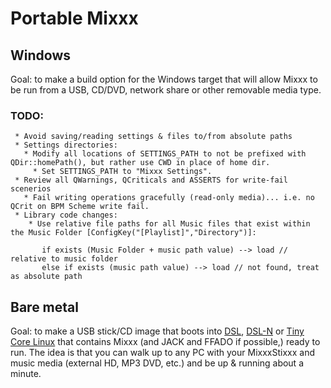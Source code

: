 # Portable Mixxx

## Windows

Goal: to make a build option for the Windows target that will allow
Mixxx to be run from a USB, CD/DVD, network share or other removable
media type.

### TODO:

``` 
 * Avoid saving/reading settings & files to/from absolute paths
 * Settings directories:
   * Modify all locations of SETTINGS_PATH to not be prefixed with QDir::homePath(), but rather use CWD in place of home dir.   
     * Set SETTINGS_PATH to "Mixxx Settings".
 * Review all QWarnings, QCriticals and ASSERTS for write-fail scenerios
   * Fail writing operations gracefully (read-only media)... i.e. no QCrit on BPM Scheme write fail.
 * Library code changes:
    * Use relative file paths for all Music files that exist within the Music Folder [ConfigKey("[Playlist]","Directory")]:
```

``` 
       if exists (Music Folder + music path value) --> load // relative to music folder
       else if exists (music path value) --> load // not found, treat as absolute path 
```

## Bare metal

Goal: to make a USB stick/CD image that boots into
[DSL](http://www.damnsmalllinux.org/),
[DSL-N](http://www.damnsmalllinux.org/dsl-n/) or [Tiny Core
Linux](http://tinycorelinux.com/) that contains Mixxx (and JACK and
FFADO if possible,) ready to run. The idea is that you can walk up to
any PC with your MixxxStixxx and music media (external HD, MP3 DVD,
etc.) and be up & running about a minute.
